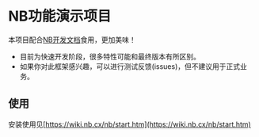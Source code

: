 # NB功能演示项目

本项目配合[NB开发文档](https://wiki.nb.cx/)食用，更加美味！

- 目前为快速开发阶段，很多特性可能和最终版本有所区别。
- 如果你对此框架感兴趣，可以进行测试反馈(issues)，但不建议用于正式业务。

## 使用
安装使用见[https://wiki.nb.cx/nb/start.htm](https://wiki.nb.cx/nb/start.htm)